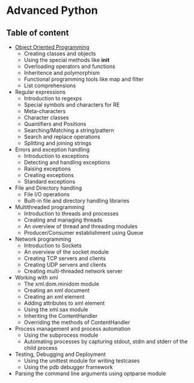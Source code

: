 # Advanced Python 


## Table of content

* <a href="">Object Oriented Programming</a>
	* Creating classes and objects
	* Using the special methods like __init__
	* Overloading operators and functions
	* Inheritence and polymorphism
	* Functional programming tools like map and filter
	* List comprehensions
* Regular expressions
	* Introduction to regexps
	* Special symbols and characters for RE
	* Meta-characters 
	* Character classes
	* Quantifiers and Positions
	* Searching/Matching a string/pattern
	* Search and replace operations
	* Splitting and joining strings
* Errors and exception handling
	* Introduction to exceptions
	* Detecting and handling exceptions
	* Raising exceptions
	* Creating exceptions
	* Standard exceptions
* File and Directory handling
	* File I/O operations
	* Built-in file and directory handling libraries
* Multithreaded programming
	* Introduction to threads and processes
	* Creating and managing threads
	* An overview of thread and threading modules
	* Producer/Consumer establishment using Queue
* Network programming
	* Introduction to Sockets
	* An overview of the socket module
	* Creating TCP servers and clients
	* Creating UDP servers and clients
	* Creating multi-threaded network server 
* Working with xml
	* The xml.dom.minidom module
	* Creating an xml document
	* Creating an xml element
	* Adding attributes to xml element
	* Using the xml.sax module
	* Inheriting the ContentHandler
	* Overriding the methods of ContentHandler
* Process management and process automation
	* Using the subprocess module
	* Automating processes by capturing stdout, stdin and stderr of the child process
* Testing, Debugging and Deployment
	* Using the unittest module for writing testcases
	* Using the pdb debugger framework
* Parsing the command line arguments using optparse module
